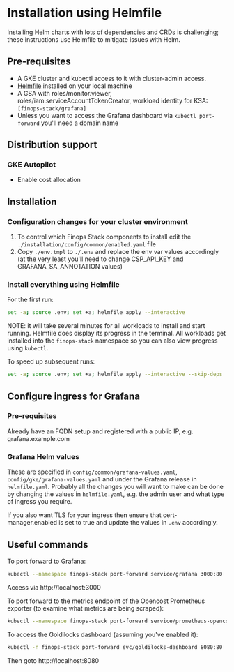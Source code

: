 # Installation using Helmfile

Installing Helm charts with lots of dependencies and CRDs is challenging; these instructions use Helmfile to mitigate issues with Helm.

## Pre-requisites

- A GKE cluster and kubectl access to it with cluster-admin access.
- [Helmfile](https://helmfile.readthedocs.io/en/latest/#installation) installed on your local machine
- A GSA with roles/monitor.viewer, roles/iam.serviceAccountTokenCreator, workload identity for KSA: `[finops-stack/grafana]`
- Unless you want to access the Grafana dashboard via `kubectl port-forward` you'll need a domain name

## Distribution support

### GKE Autopilot

- Enable cost allocation

## Installation

### Configuration changes for your cluster environment

1. To control which Finops Stack components to install edit the `./installation/config/common/enabled.yaml` file
1. Copy `./env.tmpl` to `./.env` and replace the env var values accordingly (at the very least you'll need to change CSP_API_KEY and GRAFANA_SA_ANNOTATION values)

### Install everything using Helmfile

For the first run:

```bash
set -a; source .env; set +a; helmfile apply --interactive
```

NOTE: it will take several minutes for all workloads to install and start running. Helmfile does display its progress in the terminal. All workloads get installed into the `finops-stack` namespace so you can also view progress using `kubectl`.

To speed up subsequent runs:

```bash
set -a; source .env; set +a; helmfile apply --interactive --skip-deps
```

## Configure ingress for Grafana

### Pre-requisites

Already have an FQDN setup and registered with a public IP, e.g. grafana.example.com

### Grafana Helm values

These are specified in `config/common/grafana-values.yaml`, `config/gke/grafana-values.yaml` and under the Grafana release in `helmfile.yaml`. Probably all the changes you will want to make can be done by changing the values in `helmfile.yaml`, e.g. the admin user and what type of ingress you require.

If you also want TLS for your ingress then ensure that cert-manager.enabled is set to true and update the values in `.env` accordingly.

## Useful commands

To port forward to Grafana:

```bash
kubectl --namespace finops-stack port-forward service/grafana 3000:80
```

Access via http://localhost:3000

To port forward to the metrics endpoint of the Opencost Prometheus exporter (to examine what metrics are being scraped):

```bash
kubectl --namespace finops-stack port-forward service/prometheus-opencost-exporter 9003:9003
```

To access the Goldilocks dashboard (assuming you've enabled it):

```bash
kubectl -n finops-stack port-forward svc/goldilocks-dashboard 8080:80
```

Then goto http://localhost:8080
